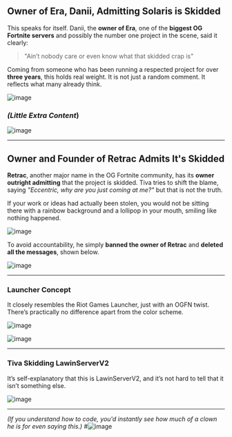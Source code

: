 ## Owner of Era, Danii, Admitting Solaris is Skidded

This speaks for itself. Danii, the **owner of Era**, one of the **biggest OG Fortnite servers** and possibly the number one project in the scene, said it clearly:

> "Ain’t nobody care or even know what that skidded crap is"

Coming from someone who has been running a respected project for over **three years**, this holds real weight. It is not just a random comment. It reflects what many already think.

![image](https://github.com/user-attachments/assets/0248e4f9-606e-40c2-a8f7-92676a1ff041)

### *(Little Extra Content*)

![image](https://github.com/user-attachments/assets/12ffac4d-f0dd-4366-ad33-d2f9fc4ec2d1)

---

## Owner and Founder of Retrac Admits It's Skidded

**Retrac**, another major name in the OG Fortnite community, has its **owner outright admitting** that the project is skidded. Tiva tries to shift the blame, saying *"Eccentric, why are you just coming at me?"* but that is not the truth.

If your work or ideas had actually been stolen, you would not be sitting there with a rainbow background and a lollipop in your mouth, smiling like nothing happened.

![image](https://github.com/user-attachments/assets/7b931cb5-71f5-4d09-98fa-1043d399a4ca)

To avoid accountability, he simply **banned the owner of Retrac** and **deleted all the messages**, shown below.

![image](https://github.com/user-attachments/assets/df2bf4ea-25b6-4183-8052-193a5910ec27)

---

### Launcher Concept
It closely resembles the Riot Games Launcher, just with an OGFN twist. There’s practically no difference apart from the color scheme.

![image](https://github.com/user-attachments/assets/9e0e9a61-511f-4d70-a99f-85f5463b0384)

![image](https://github.com/user-attachments/assets/90540e8f-5383-4b27-adbd-cea83a6a168b)

---

### Tiva Skidding LawinServerV2

It’s self-explanatory that this is LawinServerV2, and it’s not hard to tell that it isn’t something else.

![image](https://github.com/user-attachments/assets/25807a7b-47ab-4c59-a1a1-134adc2ef090)

---
*(If you understand how to code, you'd instantly see how much of a clown he is for even saying this.)*
#![image](https://github.com/user-attachments/assets/c0c36a8a-d887-4d9e-9a60-c6bcb434754b)
